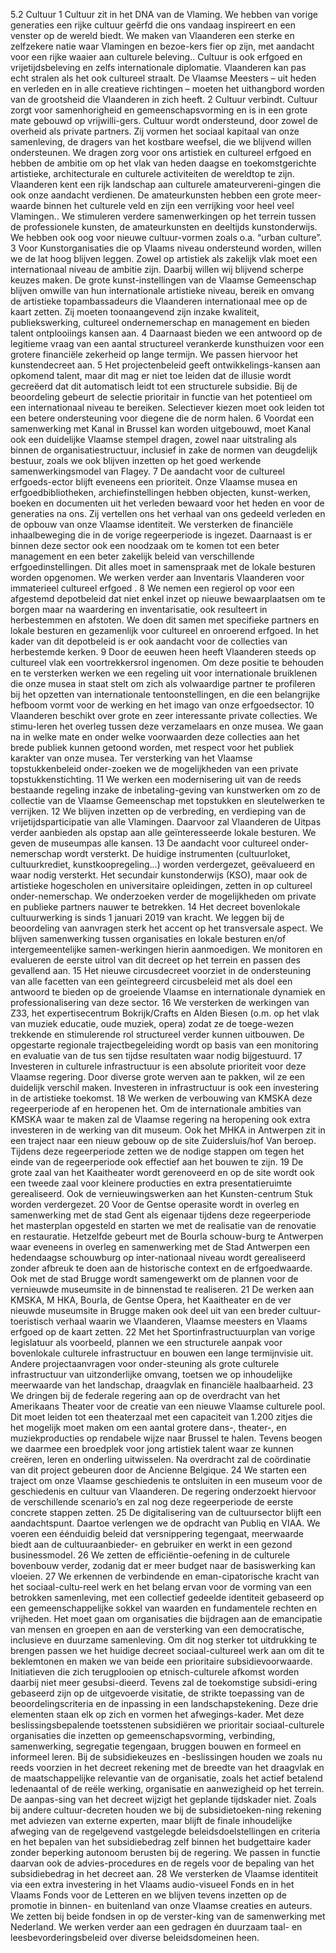 5.2 Cultuur 1 Cultuur zit in het DNA van de Vlaming. We hebben van vorige generaties een rijke cultuur geërfd die ons vandaag inspireert en een venster op de wereld biedt. We maken van Vlaanderen een sterke en zelfzekere natie waar Vlamingen en bezoe-kers fier op zijn, met aandacht voor een rijke waaier aan culturele beleving.. Cultuur is ook erfgoed en vrijetijdsbeleving en zelfs internationale diplomatie. Vlaanderen kan pas echt stralen als het ook cultureel straalt. De Vlaamse Meesters – uit heden en verleden en in alle creatieve richtingen – moeten het uithangbord worden van de grootsheid die Vlaanderen in zich heeft. 2 Cultuur verbindt. Cultuur zorgt voor samenhorigheid en gemeenschapsvorming en is in een grote mate gebouwd op vrijwilli-gers. Cultuur wordt ondersteund, door zowel de overheid als private partners. Zij vormen het sociaal kapitaal van onze samenleving, de dragers van het kostbare weefsel, die we blijvend willen ondersteunen. We dragen zorg voor ons artistiek en cultureel erfgoed en hebben de ambitie om op het vlak van heden daagse en toekomstgerichte artistieke, architecturale en culturele activiteiten de wereldtop te zijn. Vlaanderen kent een rijk landschap aan culturele amateurvereni-gingen die ook onze aandacht verdienen. De amateurkunsten hebben een grote meer-waarde binnen het culturele veld en zijn een verrijking voor heel veel Vlamingen.. We stimuleren verdere samenwerkingen op het terrein tussen de professionele kunsten, de amateurkunsten en deeltijds kunstonderwijs. We hebben ook oog voor nieuwe cultuur-vormen zoals o.a. “urban culture”. 3 Voor Kunstorganisaties die op Vlaams niveau ondersteund worden, willen we de lat hoog blijven leggen. Zowel op artistiek als zakelijk vlak moet een internationaal niveau de ambitie zijn. Daarbij willen wij blijvend scherpe keuzes maken. De grote kunst-instellingen van de Vlaamse Gemeenschap blijven omwille van hun internationale artistieke niveau, bereik en omvang de artistieke topambassadeurs die Vlaanderen internationaal mee op de kaart zetten. Zij moeten toonaangevend zijn inzake kwaliteit, publiekswerking, cultureel ondernemerschap en management en bieden talent ontplooiings kansen aan. 4 Daarnaast bieden we een antwoord op de legitieme vraag van een aantal structureel verankerde kunsthuizen voor een grotere financiële zekerheid op lange termijn. We passen hiervoor het kunstendecreet aan. 5 Het projectenbeleid geeft ontwikkelings-kansen aan opkomend talent, maar dit mag er niet toe leiden dat de illusie wordt gecreëerd dat dit automatisch leidt tot een structurele subsidie. Bij de beoordeling gebeurt de selectie prioritair in functie van het potentieel om een internationaal niveau te bereiken. Selectiever kiezen moet ook leiden tot een betere ondersteuning voor diegene die de norm halen. 6 Voordat een samenwerking met Kanal in Brussel kan worden uitgebouwd, moet Kanal ook een duidelijke Vlaamse stempel dragen, zowel naar uitstraling als binnen de organisatiestructuur, inclusief in zake de normen van deugdelijk bestuur, zoals we ook blijven inzetten op het goed werkende samenwerkingsmodel van Flagey. 7 De aandacht voor de cultureel erfgoeds-ector blijft eveneens een prioriteit. Onze Vlaamse musea en erfgoedbibliotheken, archiefinstellingen hebben objecten, kunst-werken, boeken en documenten uit het verleden bewaard voor het heden en voor de generaties na ons. Zij vertellen ons het verhaal van ons gedeeld verleden en de opbouw van onze Vlaamse identiteit. We versterken de financiële inhaalbeweging die in de vorige regeerperiode is ingezet. Daarnaast is er binnen deze sector ook een noodzaak om te komen tot een beter management en een beter zakelijk beleid van verschillende erfgoedinstellingen. Dit alles moet in samenspraak met de lokale besturen worden opgenomen. We werken verder aan Inventaris Vlaanderen voor immaterieel cultureel erfgoed . 8 We nemen een regierol op voor een afgestemd depotbeleid dat niet enkel inzet op nieuwe bewaarplaatsen om te borgen maar na waardering en inventarisatie, ook resulteert in herbestemmen en afstoten. We doen dit samen met specifieke partners en lokale besturen en gezamenlijk voor cultureel en onroerend erfgoed. In het kader van dit depotbeleid is er ook aandacht voor de collecties van herbestemde kerken. 9 Door de eeuwen heen heeft Vlaanderen steeds op cultureel vlak een voortrekkersrol ingenomen. Om deze positie te behouden en te versterken werken we een regeling uit voor internationale bruiklenen die onze musea in staat stelt om zich als volwaardige partner te profileren bij het opzetten van internationale tentoonstellingen, en die een belangrijke hefboom vormt voor de werking en het imago van onze erfgoedsector. 10 Vlaanderen beschikt over grote en zeer interessante private collecties. We stimu-leren het overleg tussen deze verzamelaars en onze musea. We gaan na in welke mate en onder welke voorwaarden deze collecties aan het brede publiek kunnen getoond worden, met respect voor het publiek karakter van onze musea. Ter versterking van het Vlaamse topstukkenbeleid onder-zoeken we de mogelijkheden van een private topstukkenstichting. 11 We werken een modernisering uit van de reeds bestaande regeling inzake de inbetaling-geving van kunstwerken om zo de collectie van de Vlaamse Gemeenschap met topstukken en sleutelwerken te verrijken. 12 We blijven inzetten op de verbreding, en verdieping van de vrijetijdsparticipatie van alle Vlamingen. Daarvoor zal Vlaanderen de Uitpas verder aanbieden als opstap aan alle geïnteresseerde lokale besturen. We geven de museumpas alle kansen. 13 De aandacht voor cultureel onder-nemerschap wordt versterkt. De huidige instrumenten (cultuurloket, cultuurkrediet, kunstkoopregeling…) worden verdergezet, geëvalueerd en waar nodig versterkt. Het secundair kunstonderwijs (KSO), maar ook de artistieke hogescholen en universitaire opleidingen, zetten in op cultureel onder-nemerschap. We onderzoeken verder de mogelijkheden om private en publieke partners nauwer te betrekken. 14 Het decreet bovenlokale cultuurwerking is sinds 1 januari 2019 van kracht. We leggen bij de beoordeling van aanvragen sterk het accent op het transversale aspect. We blijven samenwerking tussen organisaties en lokale besturen en/of intergemeentelijke samen-werkingen hierin aanmoedigen. We monitoren en evalueren de eerste uitrol van dit decreet op het terrein en passen des gevallend aan. 15 Het nieuwe circusdecreet voorziet in de ondersteuning van alle facetten van een geïntegreerd circusbeleid met als doel een antwoord te bieden op de groeiende Vlaamse en internationale dynamiek en professionalisering van deze sector. 16 We versterken de werkingen van Z33, het expertisecentrum Bokrijk/Crafts en Alden Biesen (o.m. op het vlak van muziek educatie, oude muziek, opera) zodat ze de toege-wezen trekkende en stimulerende rol structureel verder kunnen uitbouwen. De opgestarte regionale trajectbegeleiding wordt op basis van een monitoring en evaluatie van de tus sen tijdse resultaten waar nodig bijgestuurd. 17 Investeren in culturele infrastructuur is een absolute prioriteit voor deze Vlaamse regering. Door diverse grote werven aan te pakken, wil ze een duidelijk verschil maken. Investeren in infrastructuur is ook een investering in de artistieke toekomst. 18 We werken de verbouwing van KMSKA deze regeerperiode af en heropenen het. Om de internationale ambities van KMSKA waar te maken zal de Vlaamse regering na heropening ook extra investeren in de werking van dit museum. Ook het MHKA in Antwerpen zit in een traject naar een nieuw gebouw op de site Zuidersluis/hof Van beroep. Tijdens deze regeerperiode zetten we de nodige stappen om tegen het einde van de regeerperiode ook effectief aan het bouwen te zijn. 19 De grote zaal van het Kaaitheater wordt gerenoveerd en op de site wordt ook een tweede zaal voor kleinere producties en extra presentatieruimte gerealiseerd. Ook de vernieuwingswerken aan het Kunsten-centrum Stuk worden verdergezet. 20 Voor de Gentse operasite wordt in overleg en samenwerking met de stad Gent als eigenaar tijdens deze regeerperiode het masterplan opgesteld en starten we met de realisatie van de renovatie en restauratie. Hetzelfde gebeurt met de Bourla schouw-burg te Antwerpen waar eveneens in overleg en samenwerking met de Stad Antwerpen een hedendaagse schouwburg op inter-nationaal niveau wordt gerealiseerd zonder afbreuk te doen aan de historische context en de erfgoedwaarde. Ook met de stad Brugge wordt samengewerkt om de plannen voor de vernieuwde museumsite in de binnenstad te realiseren. 21 De werken aan KMSKA, M HKA, Bourla, de Gentse Opera, het Kaaitheater en de ver nieuwde museumsite in Brugge maken ook deel uit van een breder cultuur- toeristisch verhaal waarin we Vlaanderen, Vlaamse meesters en Vlaams erfgoed op de kaart zetten. 22 Met het Sportinfrastructuurplan van vorige legislatuur als voorbeeld, plannen we een structurele aanpak voor bovenlokale culturele infrastructuur en bouwen een lange termijnvisie uit. Andere projectaanvragen voor onder-steuning als grote culturele infrastructuur van uitzonderlijke omvang, toetsen we op inhoudelijke meerwaarde van het landschap, draagvlak en financiële haalbaarheid. 23 We dringen bij de federale regering aan op de overdracht van het Amerikaans Theater voor de creatie van een nieuwe Vlaamse culturele pool. Dit moet leiden tot een theaterzaal met een capaciteit van 1.200 zitjes die het mogelijk moet maken om een aantal grotere dans-, theater-, en muziekproducties op rendabele wijze naar Brussel te halen. Tevens beogen we daarmee een broedplek voor jong artistiek talent waar ze kunnen creëren, leren en onderling uitwisselen. Na overdracht zal de coördinatie van dit project gebeuren door de Ancienne Belgique. 24 We starten een traject om onze Vlaamse geschiedenis te ontsluiten in een museum voor de geschiedenis en cultuur van Vlaanderen. De regering onderzoekt hiervoor de verschillende scenario’s en zal nog deze regeerperiode de eerste concrete stappen zetten. 25 De digitalisering van de cultuursector blijft een aandachtspunt. Daartoe verlengen we de opdracht van Publiq en VIAA. We voeren een éénduidig beleid dat versnippering tegengaat, meerwaarde biedt aan de cultuuraanbieder- en gebruiker en werkt in een gezond businessmodel. 26 We zetten de efficiëntie-oefening in de culturele bovenbouw verder, zodanig dat er meer budget naar de basiswerking kan vloeien. 27 We erkennen de verbindende en eman-cipatorische kracht van het sociaal-cultu-reel werk en het belang ervan voor de vorming van een betrokken samenleving, met een collectief gedeelde identiteit gebaseerd op een gemeenschappelijke sokkel van waarden en fundamentele rechten en vrijheden. Het moet gaan om organisaties die bijdragen aan de emancipatie van mensen en groepen en aan de versterking van een democratische, inclusieve en duurzame samenleving. Om dit nog sterker tot uitdrukking te brengen passen we het huidige decreet sociaal-cultureel werk aan om dit te beklemtonen en maken we van beide een prioritaire subsidievoorwaarde. Initiatieven die zich terugplooien op etnisch-culturele afkomst worden daarbij niet meer gesubsi-dieerd. Tevens zal de toekomstige subsidi-ering gebaseerd zijn op de uitgevoerde visitatie, de strikte toepassing van de beoordelingscriteria en de inpassing in een landschapstekening. Deze drie elementen staan elk op zich en vormen het afwegings-kader. Met deze beslissingsbepalende toetsstenen subsidiëren we prioritair sociaal-culturele organisaties die inzetten op gemeenschapsvorming, verbinding, samenwerking, segregatie tegengaan, bruggen bouwen en formeel en informeel leren. Bij de subsidiekeuzes en -beslissingen houden we zoals nu reeds voorzien in het decreet rekening met de breedte van het draagvlak en de maatschappelijke relevantie van de organisatie, zoals het actief betalend ledenaantal of de reële werking, organisatie en aanwezigheid op het terrein. De aanpas-sing van het decreet wijzigt het geplande tijdskader niet. Zoals bij andere cultuur-decreten houden we bij de subsidietoeken-ning rekening met adviezen van externe experten, maar blijft de finale inhoudelijke afweging van de regelgevend vastgelegde beleidsdoelstellingen en criteria en het bepalen van het subsidiebedrag zelf binnen het budgettaire kader zonder beperking autonoom berusten bij de regering. We passen in functie daarvan ook de advies-procedures en de regels voor de bepaling van het subsidiebedrag in het decreet aan. 28 We versterken de Vlaamse identiteit via een extra investering in het Vlaams audio-visueel Fonds en in het Vlaams Fonds voor de Letteren en we blijven tevens inzetten op de promotie in binnen- en buitenland van onze Vlaamse creaties en auteurs. We zetten bij beide fondsen in op de verster-king van de samenwerking met Nederland. We werken verder aan een gedragen én duurzaam taal- en leesbevorderingsbeleid over diverse beleidsdomeinen heen. 